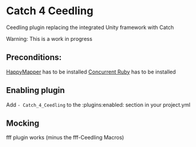 # Catch 4 Ceedling
Ceedling plugin replacing the integrated Unity framework with Catch

Warning: This is a work in progress

## Preconditions:
[HappyMapper](https://github.com/dam5s/happymapper) has to be installed
[Concurrent Ruby](https://github.com/ruby-concurrency/concurrent-ruby) has to be installed

## Enabling plugin
Add `- Catch_4_Ceedling` to the :plugins:enabled: section in your project.yml

## Mocking
fff plugin works (minus the fff-Ceedling Macros)

